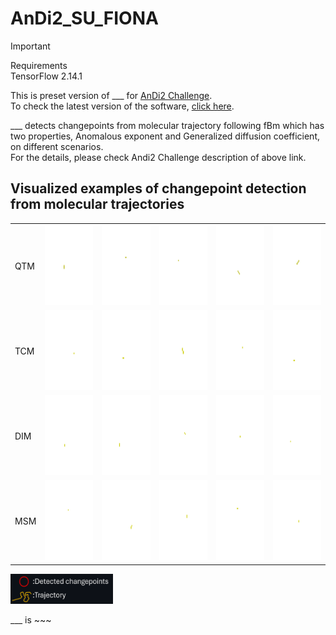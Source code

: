 # AnDi2_SU_FIONA

> [!IMPORTANT]  
> Requirements </br>
> TensorFlow 2.14.1

This is preset version of ___ for [AnDi2 Challenge](http://andi-challenge.org/challenge-2024/#andi2seminar).</br>
To check the latest version of the software, [click here](http://google.com).</br>

___ detects changepoints from molecular trajectory following fBm which has two properties, Anomalous exponent and Generalized diffusion coefficient, on different scenarios.</br>
For the details, please check Andi2 Challenge description of above link.

<h2>Visualized examples of changepoint detection from molecular trajectories</h2>
<table border="0"> 
        <tr> 
            <td>QTM</td> 
            <td><img src="https://github.com/JunwooParkSaribu/AnDi2_SU_FIONA/blob/main/tmps/imgs/qtm_0.gif" width="128" height="128"></td> 
            <td><img src="https://github.com/JunwooParkSaribu/AnDi2_SU_FIONA/blob/main/tmps/imgs/qtm_1.gif" width="128" height="128"></td>
            <td><img src="https://github.com/JunwooParkSaribu/AnDi2_SU_FIONA/blob/main/tmps/imgs/qtm_2.gif" width="128" height="128"></td> 
            <td><img src="https://github.com/JunwooParkSaribu/AnDi2_SU_FIONA/blob/main/tmps/imgs/qtm_3.gif" width="128" height="128"></td>
            <td><img src="https://github.com/JunwooParkSaribu/AnDi2_SU_FIONA/blob/main/tmps/imgs/qtm_4.gif" width="128" height="128"></td> 
        </tr> 
        <tr> 
            <td>TCM</td> 
            <td><img src="https://github.com/JunwooParkSaribu/AnDi2_SU_FIONA/blob/main/tmps/imgs/tcm_0.gif" width="128" height="128"></td> 
            <td><img src="https://github.com/JunwooParkSaribu/AnDi2_SU_FIONA/blob/main/tmps/imgs/tcm_1.gif" width="128" height="128"></td>
            <td><img src="https://github.com/JunwooParkSaribu/AnDi2_SU_FIONA/blob/main/tmps/imgs/tcm_2.gif" width="128" height="128"></td> 
            <td><img src="https://github.com/JunwooParkSaribu/AnDi2_SU_FIONA/blob/main/tmps/imgs/tcm_3.gif" width="128" height="128"></td>
            <td><img src="https://github.com/JunwooParkSaribu/AnDi2_SU_FIONA/blob/main/tmps/imgs/tcm_4.gif" width="128" height="128"></td> 
        </tr>
        <tr> 
            <td>DIM</td> 
            <td><img src="https://github.com/JunwooParkSaribu/AnDi2_SU_FIONA/blob/main/tmps/imgs/dim_0.gif" width="128" height="128"></td> 
            <td><img src="https://github.com/JunwooParkSaribu/AnDi2_SU_FIONA/blob/main/tmps/imgs/dim_1.gif" width="128" height="128"></td>
            <td><img src="https://github.com/JunwooParkSaribu/AnDi2_SU_FIONA/blob/main/tmps/imgs/dim_2.gif" width="128" height="128"></td> 
            <td><img src="https://github.com/JunwooParkSaribu/AnDi2_SU_FIONA/blob/main/tmps/imgs/dim_3.gif" width="128" height="128"></td>
            <td><img src="https://github.com/JunwooParkSaribu/AnDi2_SU_FIONA/blob/main/tmps/imgs/dim_4.gif" width="128" height="128"></td> 
        </tr>
        <tr> 
            <td>MSM</td> 
            <td><img src="https://github.com/JunwooParkSaribu/AnDi2_SU_FIONA/blob/main/tmps/imgs/msm_0.gif" width="128" height="128"></td> 
            <td><img src="https://github.com/JunwooParkSaribu/AnDi2_SU_FIONA/blob/main/tmps/imgs/msm_1.gif" width="128" height="128"></td>
            <td><img src="https://github.com/JunwooParkSaribu/AnDi2_SU_FIONA/blob/main/tmps/imgs/msm_2.gif" width="128" height="128"></td> 
            <td><img src="https://github.com/JunwooParkSaribu/AnDi2_SU_FIONA/blob/main/tmps/imgs/msm_3.gif" width="128" height="128"></td>
            <td><img src="https://github.com/JunwooParkSaribu/AnDi2_SU_FIONA/blob/main/tmps/imgs/msm_4.gif" width="128" height="128"></td> 
        </tr>  
</table>
<img src="https://github.com/JunwooParkSaribu/AnDi2_SU_FIONA/blob/main/tmps/imgs/foot.png" width="164" height="48"></br>

___ is ~~~
